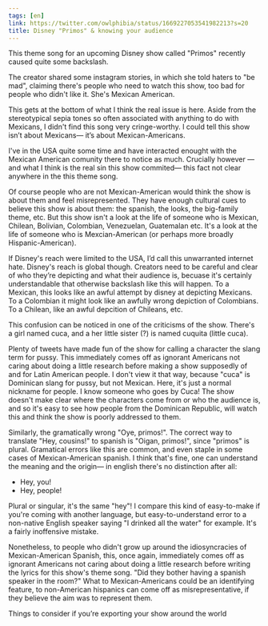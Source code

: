 ```yaml
---
tags: [en]
link: https://twitter.com/owlphibia/status/1669227053541982213?s=20
title: Disney "Primos" & knowing your audience
---
```


This theme song for an upcoming Disney show called "Primos" recently caused quite some backslash.

<!-- https://twitter.com/owlphibia/status/1669226648443518976?s=20 -->

The creator shared some instagram stories, in which she told haters to "be mad", claiming there's people who need to watch this show, too bad for people who didn't like it. She's Mexican American.

This gets at the bottom of what I think the real issue is here. Aside from the stereotypical sepia tones so often associated with anything to do with Mexicans, I didn't find this song very cringe-worthy. I could tell this show isn’t about Mexicans— it’s about Mexican-Americans.

I've in the USA quite some time and have interacted enought with the Mexican American comunity there to notice as much. Crucially however —and what I think is the real sin this show commited— this fact not clear anywhere in the this theme song.

Of course people who are not Mexican-American would think the show is about them and feel misrepresented. They have enough cultural cues to believe this show is about them: the spanish, the looks, the big-family theme, etc. But this show isn't a look at the life of someone who is Mexican, Chilean, Bolivian, Colombian, Venezuelan, Guatemalan etc. It's a look at the life of someone who is Mexcian-American (or perhaps more broadly Hispanic-American).

If Disney's reach were limited to the USA, I’d call this unwarranted internet hate. Disney's reach is global though. Creators need to be careful and clear of who they’re depicting and what their audience is, becuase it's certainly understandable that otherwise backslash like this will happen. To a Mexican, this looks like an awful attempt by disney at depicting Mexicans. To a Colombian it might look like an awfully wrong depiction of Colombians. To a Chilean, like an awful depcition of Chileans, etc.

This confusion can be noticed in one of the criticisms of the show. There's a girl named cuca, and a her little sister (?) is named cuquita (little cuca).

Plenty of tweets have made fun of the show for calling a character the slang term for pussy. This immediately comes off as ignorant Americans not caring about doing a little research before making a show supposedly of and for Latin American people. I don't view it that way, because "cuca" is Dominican slang for pussy, but not Mexican. Here, it's just a normal nickname for people. I know someone who goes by Cuca! The show doesn't make clear where the characters come from or who the audience is, and so it's easy to see how people from the Dominican Republic, will watch this and think the show is poorly addressed to them.

Similarly, the gramatically wrong "Oye, primos!". The correct way to translate "Hey, cousins!" to spanish is "Oigan, primos!", since "primos" is plural. Gramatical errors like this are common, and even staple in some cases of Mexican-American spanish. I think that's fine, one can understand the meaning and the origin— in english there's no distinction after all:

- Hey, you!
- Hey, people!

Plural or singular, it's the same "hey"! I compare this kind of easy-to-make if you're coming with another language, but easy-to-understand error to a non-native English speaker saying "I drinked all the water" for example. It's a fairly inoffensive mistake.

Nonetheless, to people who didn't grow up around the idiosyncracies of Mexican-American Spanish, this, once again, immediately comes off as ignorant Americans not caring about doing a little research before writing the lyrics for this show's theme song. "Did they bother having a spanish speaker in the room?" What to Mexican-Americans could be an identifying feature, to non-American hispanics can come off as misrepresentative, if they believe the aim was to represent them.

Things to consider if you’re exporting your show around the world
